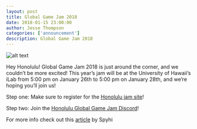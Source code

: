 ```yaml
--- 
layout: post
title: Global Game Jam 2018
date: 2018-01-15 23:00:00
author: Jesse Thompson
categories: ['announcement']
description: Global Game Jam 2018
---
```


![alt text](https://i.imgur.com/9kvxgBU.png "Global Game Jam 2018")

Hey Honolulu! Global Game Jam 2018 is just around the corner, and we couldn’t be more excited!
This year’s jam will be at the University of Hawaii’s iLab from 5:00 pm on January 26th to 5:00 pm on January 28th,
and we’re hoping you’ll join us! 

Step one: Make sure to register for the [Honolulu jam site](https://globalgamejam.org/2018/jam-sites/global-game-jam-honolulu)!

Step two: Join the [Honolulu Global Game Jam Discord](https://discord.gg/QzA8JAH)!

For more info check out this [article](https://medium.com/@spyhi/hey-honolulu-global-game-jam-2018-is-from-january-26-18-lets-get-ready-5f5c518962a) by Spyhi 
